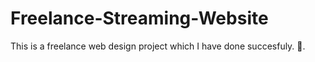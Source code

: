 # Freelance-Streaming-Website

This is a freelance web design project which I have done succesfuly. 🙂.
